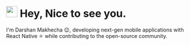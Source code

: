 <h1><img src="https://emojis.slackmojis.com/emojis/images/1531849430/4246/blob-sunglasses.gif?1531849430" width="30"/> <span> Hey, Nice to see you. </span> </h1>

I'm Darshan Makhecha 😉, developing next-gen mobile applications with React Native ⚛️ while contributing to the open-source community.
